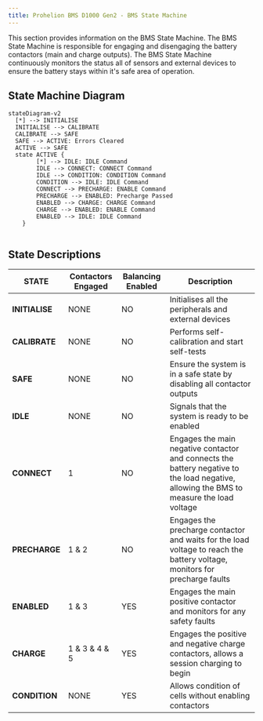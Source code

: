 ```yaml
---
title: Prohelion BMS D1000 Gen2 - BMS State Machine
---
```


This section provides information on the BMS State Machine. The BMS State Machine is responsible for engaging and disengaging the battery contactors (main and charge outputs). The BMS State Machine continuously monitors the status all of sensors and external devices to ensure the battery stays within it's safe area of operation.

## State Machine Diagram

``` mermaid
stateDiagram-v2
  [*] --> INITIALISE
  INITIALISE --> CALIBRATE
  CALIBRATE --> SAFE
  SAFE --> ACTIVE: Errors Cleared
  ACTIVE --> SAFE
  state ACTIVE {
        [*] --> IDLE: IDLE Command
        IDLE --> CONNECT: CONNECT Command
        IDLE --> CONDITION: CONDITION Command
        CONDITION --> IDLE: IDLE Command
        CONNECT --> PRECHARGE: ENABLE Command
        PRECHARGE --> ENABLED: Precharge Passed
        ENABLED --> CHARGE: CHARGE Command
        CHARGE --> ENABLED: ENABLE Command
        ENABLED --> IDLE: IDLE Command
    }
  
```

## State Descriptions

| **STATE**      | **Contactors Engaged** | **Balancing Enabled** | **Description** |
|----------------|------------------------|-----------------------|-----------------------|
| **INITIALISE** | NONE                   | NO                    | Initialises all the peripherals and external devices |
| **CALIBRATE**  | NONE                   | NO                    | Performs self-calibration and start self-tests     |
| **SAFE**       | NONE                   | NO                    | Ensure the system is in a safe state by disabling all contactor outputs |
| **IDLE**       | NONE                   | NO                    | Signals that the system is ready to be enabled |
| **CONNECT**    | 1                      | NO                    | Engages the main negative contactor and connects the battery negative to the load negative, allowing the BMS to measure the load voltage |
| **PRECHARGE**  | 1 & 2                  | NO                    | Engages the precharge contactor and waits for the load voltage to reach the battery voltage, monitors for precharge faults | 
| **ENABLED**    | 1 & 3                  | YES                   | Engages the main positive contactor and monitors for any safety faults | 
| **CHARGE**     | 1 & 3 & 4 & 5          | YES                   | Engages the positive and negative charge contactors, allows a session charging to begin | 
| **CONDITION**  | NONE                   | YES                   | Allows condition of cells without enabling contactors |


